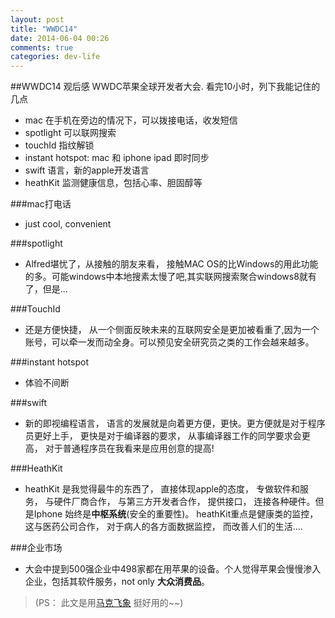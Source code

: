 ```yaml
---
layout: post
title: "WWDC14"
date: 2014-06-04 00:26
comments: true
categories: dev-life 
---
```



##WWDC14 观后感
WWDC苹果全球开发者大会.
 看完10小时，列下我能记住的几点

 - mac 在手机在旁边的情况下，可以拨接电话，收发短信
 - spotlight 可以联网搜索
 - touchId 指纹解锁
 - instant hotspot: mac 和 iphone ipad 即时同步
 - swift 语言，新的apple开发语言
 - heathKit 监测健康信息，包括心率、胆固醇等


###mac打电话

- just cool, convenient

###spotlight

 - Alfred堪忧了，从接触的朋友来看， 接触MAC OS的比Windows的用此功能的多。可能windows中本地搜素太慢了吧,其实联网搜索聚合windows8就有了，但是... 

###TouchId

- 还是方便快捷， 从一个侧面反映未来的互联网安全是更加被看重了,因为一个账号，可以牵一发而动全身。可以预见安全研究员之类的工作会越来越多。

###instant hotspot
 - 体验不间断

###swift
 - 新的即视编程语言， 语言的发展就是向着更方便，更快。更方便就是对于程序员更好上手， 更快是对于编译器的要求， 从事编译器工作的同学要求会更高， 对于普通程序员在我看来是应用创意的提高!

###HeathKit
 - heathKit 是我觉得最牛的东西了， 直接体现apple的态度， 专做软件和服务， 与硬件厂商合作， 与第三方开发者合作， 提供接口， 连接各种硬件。但是Iphone 始终是**中枢系统**(安全的重要性)。 heathKit重点是健康类的监控， 这与医药公司合作， 对于病人的各方面数据监控， 而改善人们的生活....

###企业市场
 - 大会中提到500强企业中498家都在用苹果的设备。个人觉得苹果会慢慢渗入企业，包括其软件服务，not only **大众消费品**。


> (PS： 此文是用[马克飞象](http://maxiang.info/) 挺好用的~~)
